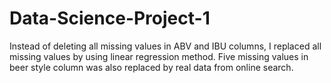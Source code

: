 # Data-Science-Project-1
Instead of deleting all missing values in ABV and IBU columns, I replaced all missing values by using linear regression method.
Five missing values in beer style column was also replaced by real data from online search.
